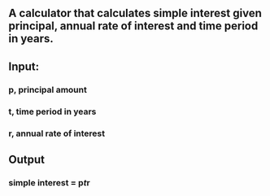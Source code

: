 ## A calculator that calculates simple interest given principal, annual rate of interest and time period in years.
## Input:
###   p, principal amount
###   t, time period in years
###   r, annual rate of interest
## Output
###   simple interest = p*t*r
